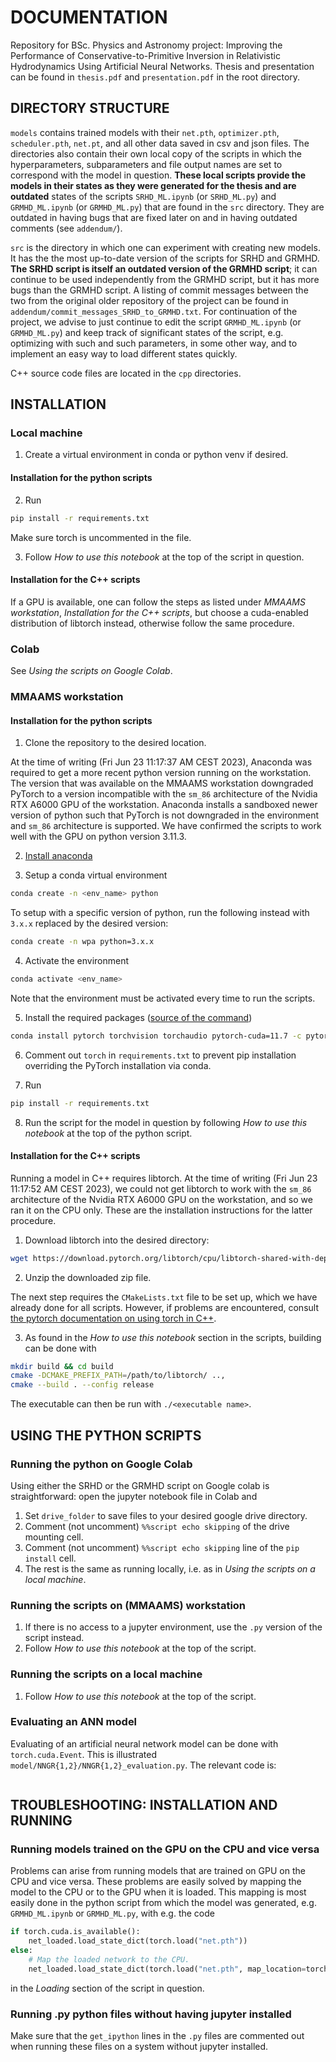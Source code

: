 # DOCUMENTATION

Repository for BSc. Physics and Astronomy project: Improving the Performance of Conservative-to-Primitive Inversion in Relativistic Hydrodynamics Using Artificial Neural Networks. Thesis and presentation can be found in `thesis.pdf` and `presentation.pdf` in the root directory.

## DIRECTORY STRUCTURE

`models` contains trained models with their `net.pth`, `optimizer.pth`, `scheduler.pth`, `net.pt`, and all other data saved in csv and json files. The directories also contain their own local copy of the scripts in which the hyperparameters, subparameters and file output names are set to correspond with the model in question. **These local scripts provide the models in their states as they were generated for the thesis and are outdated** states of the scripts `SRHD_ML.ipynb` (or `SRHD_ML.py`) and  `GRMHD_ML.ipynb` (or `GRMHD_ML.py`) that are found in the `src` directory. They are outdated in having bugs that are fixed later on and in having outdated comments (see `addendum/`).

`src` is the directory in which one can experiment with creating new models. It has the the most up-to-date version of the scripts for SRHD and GRMHD. **The SRHD script is itself an outdated version of the GRMHD script**; it can continue to be used independently from the GRMHD script, but it has more bugs than the GRMHD script. A listing of commit messages between the two from the original older repository of the project can be found in `addendum/commit_messages_SRHD_to_GRMHD.txt`. For continuation of the project, we advise to just continue to edit the script `GRMHD_ML.ipynb` (or `GRMHD_ML.py`) and keep track of significant states of the script, e.g. optimizing with such and such parameters, in some other way, and to implement an easy way to load different states quickly.

C++ source code files are located in the `cpp` directories.

## INSTALLATION

### Local machine

1. Create a virtual environment in conda or python venv if desired.

#### Installation for the python scripts

2. Run

```sh
pip install -r requirements.txt
```

Make sure torch is uncommented in the file.

3. Follow _How to use this notebook_ at the top of the script in question.

#### Installation for the C++ scripts

If a GPU is available, one can follow the steps as listed under _MMAAMS workstation_, _Installation for the C++ scripts_, but choose a cuda-enabled distribution of libtorch instead, otherwise follow the same procedure.

### Colab

See _Using the scripts on Google Colab_.

### MMAAMS workstation

#### Installation for the python scripts

1. Clone the repository to the desired location.

At the time of writing (Fri Jun 23 11:17:37 AM CEST 2023), Anaconda was required to get a more recent python version running on the workstation. The version that was available on the MMAAMS workstation downgraded PyTorch to a version incompatible with the `sm_86` architecture of the Nvidia RTX A6000 GPU of the workstation. Anaconda installs a sandboxed newer version of python such that PyTorch is not downgraded in the environment and `sm_86` architecture is supported. We have confirmed the scripts to work well with the GPU on python version 3.11.3.

2. [Install anaconda](https://pytorch.org/get-started/locally/#linux-anaconda)

3. Setup a conda virtual environment

```sh
conda create -n <env_name> python
```

To setup with a specific version of python, run the following instead with `3.x.x` replaced by the desired version:

```sh
conda create -n wpa python=3.x.x
```

4. Activate the environment

```sh
conda activate <env_name>
```

Note that the environment must be activated every time to run the scripts.

5. Install the required packages ([source of the command](https://pytorch.org/))

```sh
conda install pytorch torchvision torchaudio pytorch-cuda=11.7 -c pytorch -c nvidia
```

6. Comment out `torch` in `requirements.txt` to prevent pip installation overriding the PyTorch installation via conda.

7. Run

```sh
pip install -r requirements.txt
```

8. Run the script for the model in question by following _How to use this notebook_ at the top of the python script.

#### Installation for the C++ scripts

Running a model in C++ requires libtorch. At the time of writing (Fri Jun 23 11:17:52 AM CEST 2023), we could not get libtorch to work with the `sm_86` architecture of the Nvidia RTX A6000 GPU on the workstation, and so we ran it on the CPU only. These are the installation instructions for the latter procedure.

1. Download libtorch into the desired directory:

```sh
wget https://download.pytorch.org/libtorch/cpu/libtorch-shared-with-deps-2.0.1%2Bcpu.zip
```

2. Unzip the downloaded zip file.

The next step requires the `CMakeLists.txt` file to be set up, which we have already done for all scripts. However, if problems are encountered, consult [the pytorch documentation on using torch in C++](https://pytorch.org/cppdocs/installing.html).

3. As found in the _How to use this notebook_ section in the scripts, building can be done with

```sh
mkdir build && cd build
cmake -DCMAKE_PREFIX_PATH=/path/to/libtorch/ ..,
cmake --build . --config release
```

The executable can then be run with `./<executable name>`.

## USING THE PYTHON SCRIPTS

### Running the python on Google Colab

Using either the SRHD or the GRMHD script on Google colab is straightforward: open the jupyter notebook file in Colab and 

1. Set `drive_folder` to save files to your desired google drive directory.
2. Comment (not uncomment) `%%script echo skipping` of the drive mounting cell.
3. Comment (not uncomment) `%%script echo skipping` line of the `pip install` cell.
4. The rest is the same as running locally, i.e. as in _Using the scripts on a local machine_.

### Running the scripts on (MMAAMS) workstation

1. If there is no access to a jupyter environment, use the `.py` version of the script instead.
2. Follow _How to use this notebook_ at the top of the script.

### Running the scripts on a local machine

1. Follow _How to use this notebook_ at the top of the script.

### Evaluating an ANN model

Evaluating of an artificial neural network model can be done with `torch.cuda.Event`. This is illustrated `model/NNGR{1,2}/NNGR{1,2}_evaluation.py`. The relevant code is:

```python
```

## TROUBLESHOOTING: INSTALLATION AND RUNNING

### Running models trained on the GPU on the CPU and vice versa

Problems can arise from running models that are trained on GPU on the CPU and vice versa. These problems are easily solved by mapping the model to the CPU or to the GPU when it is loaded. This mapping is most easily done in the python script from which the model was generated, e.g. `GRMHD_ML.ipynb` or `GRMHD_ML.py`, with e.g. the code

```python
if torch.cuda.is_available():
    net_loaded.load_state_dict(torch.load("net.pth"))
else: 
    # Map the loaded network to the CPU.
    net_loaded.load_state_dict(torch.load("net.pth", map_location=torch.device('cpu')))
```

in the _Loading_ section of the script in question.

### Running .py python files without having jupyter installed

Make sure that the  `get_ipython` lines in the `.py` files are commented out when running these files on a system without jupyter installed.